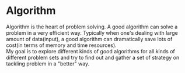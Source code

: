 # Algorithm

Algorithm is the heart of problem solving. A good algorithm can solve a problem in a very efficient way. Typically when one's dealing with large amount of data(input), a good algorithm can dramatically save lots of cost(in terms of memory and time resources). 
</br>
My goal is to explore different kinds of good algorithms for all kinds of different problem sets and try to find out and gather a set of strategy on tackling problem in a "better" way.
